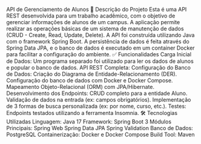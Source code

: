 API de Gerenciamento de Alunos
📝 Descrição do Projeto
Esta é uma API REST desenvolvida para um trabalho acadêmico, com o objetivo de gerenciar informações de alunos de um campus. A aplicação permite realizar as operações básicas de um sistema de manutenção de dados (CRUD - Create, Read, Update, Delete).
A API foi construída utilizando Java com o framework Spring Boot. A persistência de dados é feita através do Spring Data JPA, e o banco de dados é executado em um container Docker para facilitar a configuração do ambiente.
✅ Funcionalidades
Carga Inicial de Dados: Um programa separado foi utilizado para ler os dados de alunos e popular o banco de dados.
API REST Completa:
Configuração do Banco de Dados:
Criação do Diagrama de Entidade-Relacionamento (DER).
Configuração do banco de dados com Docker e Docker Compose.
Mapeamento Objeto-Relacional (ORM) com JPA/Hibernate.
Desenvolvimento dos Endpoints:
CRUD completo para a entidade Aluno.
Validação de dados na entrada (ex: campos obrigatórios).
Implementação de 3 formas de busca personalizada (ex: por nome, curso, etc.).
Testes:
Endpoints testados utilizando a ferramenta  Insomnia.
🛠️ Tecnologias Utilizadas
Linguagem: Java 17
Framework: Spring Boot 3
Módulos Principais:
Spring Web
Spring Data JPA
Spring Validation
Banco de Dados: PostgreSQL
Containerização: Docker e Docker Compose
Build Tool: Maven
